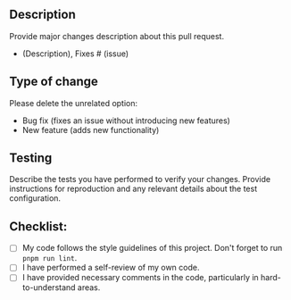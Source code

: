 ## Description

Provide major changes description about this pull request.

- (Description), Fixes # (issue)

## Type of change

Please delete the unrelated option:

- Bug fix (fixes an issue without introducing new features)
- New feature (adds new functionality)

## Testing

Describe the tests you have performed to verify your changes. Provide instructions for reproduction and any relevant details about the test configuration.

## Checklist:

- [ ] My code follows the style guidelines of this project. Don't forget to run `pnpm run lint`.
- [ ] I have performed a self-review of my own code.
- [ ] I have provided necessary comments in the code, particularly in hard-to-understand areas.